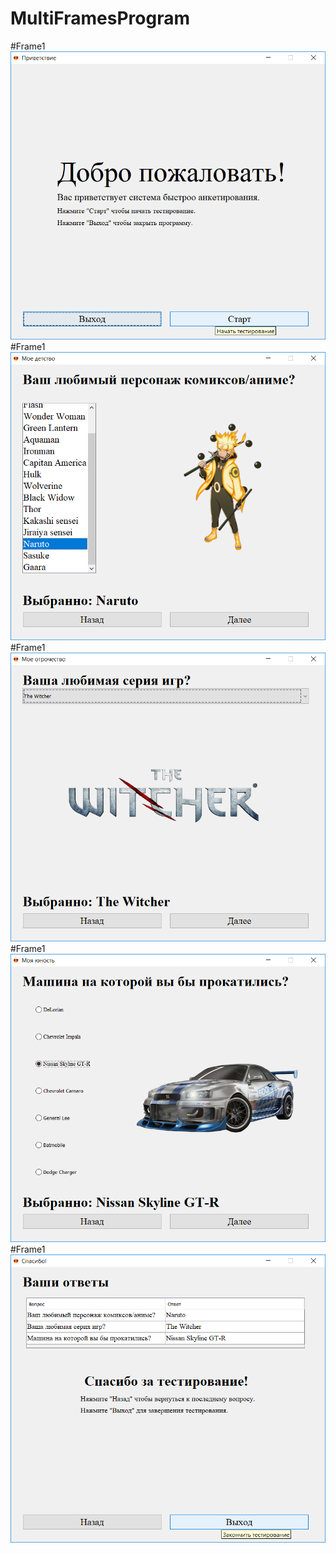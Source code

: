 # MultiFramesProgram
#Frame1
![Screenshot](1.png)
#Frame1
![Screenshot](2.png)
#Frame1
![Screenshot](3.png)
#Frame1
![Screenshot](4.png)
#Frame1
![Screenshot](5.png)
